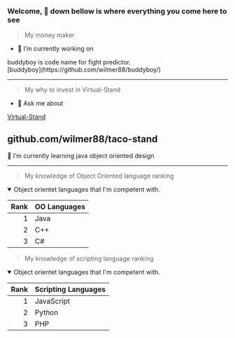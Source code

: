 ### Welcome, 👋 down bellow is where everything you come here to see
 > My money maker

- 🔭 I’m currently working on 
 <summary>buddyboy is code name for fight predictor.</summary> 
 [buddyboy](https://github.com/wilmer88/buddyboy/)



---
 > My why to invest in Virtual-Stand

- 💬 Ask me about 
 
 [Virtual-Stand](https://github.com/wilmer88/taco-stand/)
 
github.com/wilmer88/taco-stand
---
🌱 I’m currently learning 
java object oriented design


---
> My knowledge of Object Oriented language ranking 

<details open>
<summary>Object orientet languages that I'm competent with.</summary> 

| Rank | OO Languages  |
|-----:|---------------|
|     1|    Java       |
|     2|    C++        |
|     3|    C#         |

</details>


> My knowledge of scripting language ranking 

<details open>
<summary>Object orientet languages that I'm competent with.</summary> 

| Rank | Scripting Languages  |
|-----:|---------------|
|     1|    JavaScript |
|     2|    Python     |
|     3|    PHP        |

</details>



<!--
**wilmer88/wilmer88** is a ✨ _special_ ✨ repository because its `README.md` (this file) appears on your GitHub profile.

Here are some ideas to get you started:

- 🔭 I’m currently working on ...
- 🌱 I’m currently learning ...
- 👯 I’m looking to collaborate on ...
- 🤔 I’m looking for help with ...
- 💬 Ask me about ...
- 📫 How to reach me: ...
- 😄 Pronouns: ...
- ⚡ Fun fact: ...
-->
